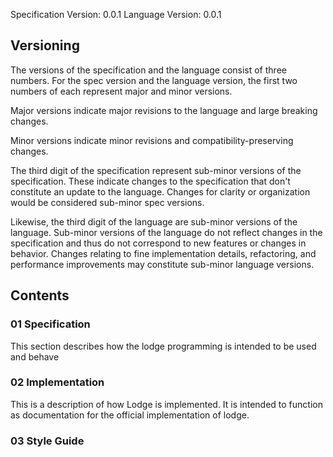 Specification Version: 0.0.1
Language Version: 0.0.1

## Versioning
The versions of the specification and the language consist of three numbers. For the spec version and the language version, the first two numbers of each represent major and minor versions.

Major versions indicate major revisions to the language and large breaking changes.

Minor versions indicate minor revisions and compatibility-preserving changes. 

The third digit of the specification represent sub-minor versions of the specification. These indicate changes to the specification that don't constitute an update to the language. Changes for clarity or organization would be considered sub-minor spec versions.

Likewise, the third digit of the language are sub-minor versions of the language. Sub-minor versions of the language do not reflect changes in the specification and thus do not correspond to new features or changes in behavior. Changes relating to fine implementation details, refactoring, and performance improvements may constitute sub-minor language versions.

## Contents
### 01 Specification
This section describes how the lodge programming is intended to be used and behave
### 02 Implementation
This is a description of how Lodge is implemented. It is intended to function as documentation for the official implementation of lodge.
### 03 Style Guide




